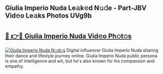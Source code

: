 ## Giulia Imperio Nuda Le𝚊k𝚎d N𝚞𝚍e - Part-JBV Vid𝚎o Le𝚊ks Photos UVg9b

# <h2><a href="http://fbeboi.evod.top/?m=Giulia+Imperio+Nuda">🔗 👉🔴 Giulia Imperio Nuda Vid𝚎o Ph𝚘t𝚘s</a></h2>

[![Giulia Imperio Nuda N𝚞d𝚎s](https://i.imgur.com/8V9OHl7.gif)](http://fbeboi.evod.top/?m=Giulia+Imperio+Nuda)
Digital influencer Giulia Imperio Nuda sharing their dance and lifestyle journey online. Giulia Imperio Nuda public persona is one of intelligence and wit, but he's also known for his compassion and empathy. 
